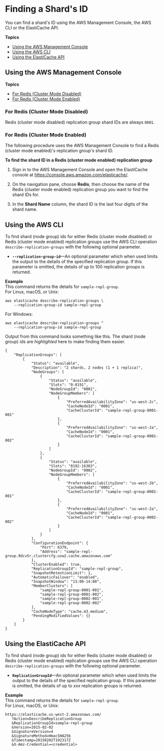 # Finding a Shard's ID<a name="shard-find-id"></a>

You can find a shard's ID using the AWS Management Console, the AWS CLI or the ElastiCache API\.

**Topics**
+ [Using the AWS Management Console](#shard-find-id-con)
+ [Using the AWS CLI](#shard-find-id-cli)
+ [Using the ElastiCache API](#shard-find-id-api)

## Using the AWS Management Console<a name="shard-find-id-con"></a>



**Topics**
+ [For Redis \(Cluster Mode Disabled\)](#shard-find-id-con-classic)
+ [For Redis \(Cluster Mode Enabled\)](#shard-find-id-con-cluster)

### For Redis \(Cluster Mode Disabled\)<a name="shard-find-id-con-classic"></a>

Redis \(cluster mode disabled\) replication group shard IDs are always `0001`\.

### For Redis \(Cluster Mode Enabled\)<a name="shard-find-id-con-cluster"></a>

The following procedure uses the AWS Management Console to find a Redis \(cluster mode enabled\)'s replication group's shard ID\.

**To find the shard ID in a Redis \(cluster mode enabled\) replication group**

1. Sign in to the AWS Management Console and open the ElastiCache console at [ https://console\.aws\.amazon\.com/elasticache/](https://console.aws.amazon.com/elasticache/)\.

1. On the navigation pane, choose **Redis**, then choose the name of the Redis \(cluster mode enabled\) replication group you want to find the shard IDs for\.

1. In the **Shard Name** column, the shard ID is the last four digits of the shard name\.

## Using the AWS CLI<a name="shard-find-id-cli"></a>

To find shard \(node group\) ids for either Redis \(cluster mode disabled\) or Redis \(cluster mode enabled\) replication groups use the AWS CLI operation `describe-replication-groups` with the following optional parameter\.
+ **`--replication-group-id`**—An optional parameter which when used limits the output to the details of the specified replication group\. If this parameter is omitted, the details of up to 100 replication groups is returned\.

**Example**  
This command returns the details for `sample-repl-group`\.  
For Linux, macOS, or Unix:  

```
aws elasticache describe-replication-groups \
    --replication-group-id sample-repl-group
```
For Windows:  

```
aws elasticache describe-replication-groups ^
    --replication-group-id sample-repl-group
```
Output from this command looks something like this\. The shard \(node group\) ids are *highlighted* here to make finding them easier\.  

```
{
    "ReplicationGroups": [
        {
            "Status": "available", 
            "Description": "2 shards, 2 nodes (1 + 1 replica)", 
            "NodeGroups": [
                {
                    "Status": "available", 
                    "Slots": "0-8191", 
                    "NodeGroupId": "0001", 
                    "NodeGroupMembers": [
                        {
                            "PreferredAvailabilityZone": "us-west-2c", 
                            "CacheNodeId": "0001", 
                            "CacheClusterId": "sample-repl-group-0001-001"
                        }, 
                        {
                            "PreferredAvailabilityZone": "us-west-2a", 
                            "CacheNodeId": "0001", 
                            "CacheClusterId": "sample-repl-group-0001-002"
                        }
                    ]
                }, 
                {
                    "Status": "available", 
                    "Slots": "8192-16383", 
                    "NodeGroupId": "0002", 
                    "NodeGroupMembers": [
                        {
                            "PreferredAvailabilityZone": "us-west-2b", 
                            "CacheNodeId": "0001", 
                            "CacheClusterId": "sample-repl-group-0002-001"
                        }, 
                        {
                            "PreferredAvailabilityZone": "us-west-2a", 
                            "CacheNodeId": "0001", 
                            "CacheClusterId": "sample-repl-group-0002-002"
                        }
                    ]
                }
            ], 
            "ConfigurationEndpoint": {
                "Port": 6379, 
                "Address": "sample-repl-group.9dcv5r.clustercfg.usw2.cache.amazonaws.com"
            }, 
            "ClusterEnabled": true, 
            "ReplicationGroupId": "sample-repl-group", 
            "SnapshotRetentionLimit": 1, 
            "AutomaticFailover": "enabled", 
            "SnapshotWindow": "13:00-14:00", 
            "MemberClusters": [
                "sample-repl-group-0001-001", 
                "sample-repl-group-0001-002", 
                "sample-repl-group-0002-001", 
                "sample-repl-group-0002-002"
            ], 
            "CacheNodeType": "cache.m3.medium", 
            "PendingModifiedValues": {}
        }
    ]
}
```

## Using the ElastiCache API<a name="shard-find-id-api"></a>

To find shard \(node group\) ids for either Redis \(cluster mode disabled\) or Redis \(cluster mode enabled\) replication groups use the AWS CLI operation `describe-replication-groups` with the following optional parameter\.
+ **`ReplicationGroupId`**—An optional parameter which when used limits the output to the details of the specified replication group\. If this parameter is omitted, the details of up to *xxx* replication groups is returned\.

**Example**  
This command returns the details for `sample-repl-group`\.  
For Linux, macOS, or Unix:  

```
https://elasticache.us-west-2.amazonaws.com/
   ?Action=DescribeReplicationGroup
   &ReplicationGroupId=sample-repl-group
   &Version=2015-02-02
   &SignatureVersion=4
   &SignatureMethod=HmacSHA256
   &Timestamp=20150202T192317Z
   &X-Amz-Credential=<credential>
```